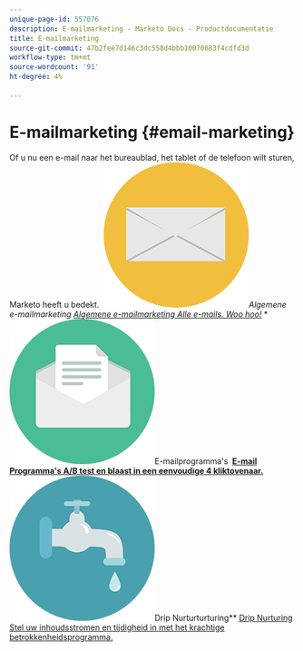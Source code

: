 ```yaml
---
unique-page-id: 557076
description: E-mailmarketing - Marketo Docs - Productdocumentatie
title: E-mailmarketing
source-git-commit: 47b2fee7d146c3dc558d4bbb10070683f4cdfd3d
workflow-type: tm+mt
source-wordcount: '91'
ht-degree: 4%

---
```



# E-mailmarketing {#email-marketing}

Of u nu een e-mail naar het bureaublad, het tablet of de telefoon wilt sturen, Marketo heeft u bedekt.
**&#x200B; ![Algemene e-mailmarketing](assets/office-27.png)Algemene e-mailmarketing* [Algemene e-mailmarketing Alle e-mails. Woo hoo!](https://docs.marketo.com/display/DOCS/General)     &#x200B;** ![E-mailprogramma&#39;s](assets/chat-messages-10.png)E-mailprogramma&#39;s **&#x200B; [E-mail Programma&#39;s A/B test en blaast in een eenvoudige 4 kliktovenaar.](https://docs.marketo.com/display/DOCS/Email+Programs)     &#x200B;** ![Drip Nurturturturturing](assets/ecology-14.png)Drip Nurturturturing** [Drip Nurturing Stel uw inhoudsstromen en tijdigheid in met het krachtige betrokkenheidsprogramma.](https://docs.marketo.com/display/DOCS/Drip+Nurturing)